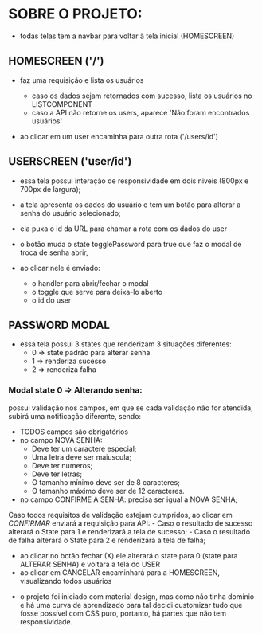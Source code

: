 # SOBRE O PROJETO:

 - todas telas tem a navbar para voltar à tela inicial (HOMESCREEN)

## HOMESCREEN ('/')
 - faz uma requisição e lista os usuários
    - caso os dados sejam retornados com sucesso, lista os usuários no LISTCOMPONENT
    - caso a API não retorne os users, aparece 'Não foram encontrados usuários'
 
 - ao clicar em um user encaminha para outra rota ('/users/id')

## USERSCREEN ('user/id')
 - essa tela possui interação de responsividade em dois niveis (800px e 700px de largura);
 - a tela apresenta os dados do usuário e tem um botão para alterar a senha do usuário selecionado;
 - ela puxa o id da URL para chamar a rota com os dados do user

 - o botão muda o state togglePassword para true que faz o modal de troca de senha abrir, 
 - ao clicar nele é enviado:
    - o handler para abrir/fechar o modal
    - o toggle que serve para deixa-lo aberto
    - o id do user

## PASSWORD MODAL
  - essa tela possui 3 states que renderizam 3 situações diferentes:
    - 0 => state padrão para alterar senha
    - 1 => renderiza sucesso
    - 2 => renderiza falha
 

### Modal state 0 => Alterando senha:
possui validação nos campos, em que se cada validação não for atendida, subirá uma notificação diferente, sendo:
  - TODOS campos são obrigatórios
  - no campo NOVA SENHA:
    - Deve ter um caractere especial;
    - Uma letra deve ser maiuscula; 
    - Deve ter numeros; 
    - Deve ter letras; 
    - O tamanho mínimo deve ser de 8 caracteres; 
    - O tamanho máximo deve ser de 12 caracteres. 
  - no campo CONFIRME A SENHA: precisa ser igual a NOVA SENHA;

  Caso todos requisitos de validação estejam cumpridos, ao clicar em *CONFIRMAR* enviará a requisição para  API:
    - Caso o resultado de sucesso alterará o State para 1 e renderizará a tela de sucesso;
    - Caso o resultado de falha alterará o State para 2 e renderizará a tela de falha;
  
  - ao clicar no botão fechar (X) ele alterará o state para 0 (state para ALTERAR SENHA) e voltará a tela do USER
  - ao clicar em CANCELAR encaminhará para a HOMESCREEN, visualizando todos usuários

<!-- dificuldades encontradas: -->
 - o projeto foi iniciado com material design, mas como não tinha domínio e há uma curva de aprendizado para tal decidi customizar tudo que fosse possível com CSS puro, portanto, há partes que não tem responsividade.

